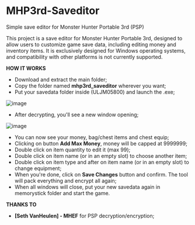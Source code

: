 # MHP3rd-Saveditor
Simple save editor for Monster Hunter Portable 3rd (PSP)

This project is a save editor for Monster Hunter Portable 3rd, designed to allow users to customize game save data, including editing money and inventory items. It is exclusively designed for Windows operating systems, and compatibility with other platforms is not currently supported.

**HOW IT WORKS**

- Download and extract the main folder;
- Copy the folder named **mhp3rd_saveditor** wherever you want;
- Put your savedata folder inside (ULJM05800) and launch the .exe;

![image](https://github.com/user-attachments/assets/27b694fb-2e90-4e99-9170-97c876467883)

- After decrypting, you'll see a new window opening;

![image](https://github.com/user-attachments/assets/125e371d-e740-47dc-b1c8-9413e1e7a2fb)

- You can now see your money, bag/chest items and chest equip; 
- Clicking on button **Add Max Money**, money will be capped at 9999999;
- Double click on item quantity to edit it (max 99);
- Double click on item name (or in an empty slot) to choose another item;
- Double click on item type and after on item name (or in an empty slot) to change equipment;
- When you're done, click on **Save Changes** button and confirm. The tool will pack everything and encrypt all again;
- When all windows will close, put your new savedata again in memorystick folder and start the game.

**THANKS TO**

- **[Seth VanHeulen] - MHEF** for PSP decryption/encryption;
